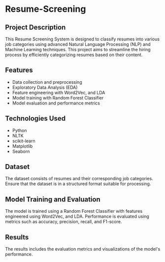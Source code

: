 # Resume-Screening

## Project Description
This Resume Screening System is designed to classify resumes into various job categories using advanced Natural Language Processing (NLP) and Machine Learning techniques. This project aims to streamline the hiring process by efficiently categorizing resumes based on their content.


## Features
- Data collection and preprocessing
- Exploratory Data Analysis (EDA)
- Feature engineering with Word2Vec, and LDA
- Model training with Random Forest Classifier
- Model evaluation and performance metrics

## Technologies Used
- Python
- NLTK
- scikit-learn
- Matplotlib
- Seaborn

## Dataset
The dataset consists of resumes and their corresponding job categories. Ensure that the dataset is in a structured format suitable for processing.

## Model Training and Evaluation
The model is trained using a Random Forest Classifier with features engineered using Word2Vec, and LDA. Performance is evaluated using metrics such as accuracy, precision, recall, and F1-score.

## Results
The results includes the evaluation metrics and visualizations of the model's performance.
